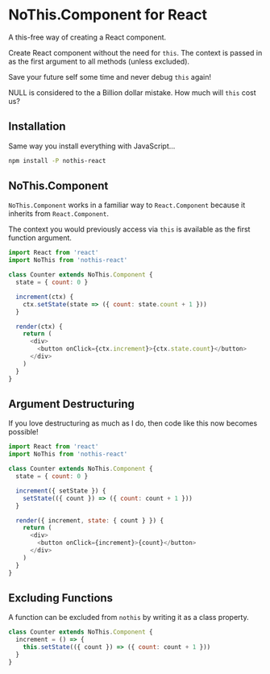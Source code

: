# NoThis.Component for React

A this-free way of creating a React component.

Create React component without the need for `this`. The context is passed in as the first argument to all methods (unless excluded).

Save your future self some time and never debug `this` again!

NULL is considered to the a Billion dollar mistake. How much will `this` cost us?

## Installation

Same way you install everything with JavaScript...

```bash
npm install -P nothis-react
```

## NoThis.Component

`NoThis.Component` works in a familiar way to `React.Component` because it inherits from `React.Component`.

The context you would previously access via `this` is available as the first function argument.

```javascript
import React from 'react'
import NoThis from 'nothis-react'

class Counter extends NoThis.Component {
  state = { count: 0 }

  increment(ctx) {
    ctx.setState(state => ({ count: state.count + 1 }))
  }

  render(ctx) {
    return (
      <div>
        <button onClick={ctx.increment}>{ctx.state.count}</button>
      </div>
    )
  }
}
```

## Argument Destructuring

If you love destructuring as much as I do, then code like this now becomes possible!

```javascript
import React from 'react'
import NoThis from 'nothis-react'

class Counter extends NoThis.Component {
  state = { count: 0 }

  increment({ setState }) {
    setState(({ count }) => ({ count: count + 1 }))
  }

  render({ increment, state: { count } }) {
    return (
      <div>
        <button onClick={increment}>{count}</button>
      </div>
    )
  }
}
```

## Excluding Functions

A function can be excluded from `nothis` by writing it as a class property.

```javascript
class Counter extends NoThis.Component {
  increment = () => {
    this.setState(({ count }) => ({ count: count + 1 }))
  }
}
```
